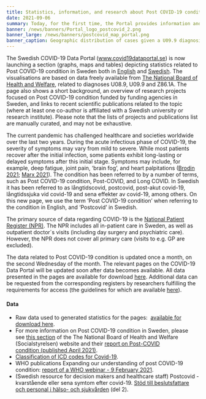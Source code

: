 ```yaml
---
title: Statistics, information, and research about Post COVID-19 condition in Sweden now available on the Portal  # short
date: 2021-09-06
summary: Today, for the first time, the Portal provides information and summary statistics to show the impact of ‘Post COVID-19 condition’ (‘Postcovid’ in Swedish) in Sweden, and the research underway. All data and code used on the page is publicly available.
banner: /news/banners/Portal_logo_postcovid_2.png
banner_large: /news/banners/postcovid_map_portal.png
banner_caption: Geographic distribution of cases given a U09.9 diagnosis relative to population size.
---
```


The Swedish COVID-19 Data Portal (www.covid19dataportal.se) is now launching a section (graphs, maps and tables) depicting statistics related to Post COVID-19 condition in Sweden  both in [English](https://www.covid19dataportal.se/data_types/health_data/post_covid/) and [Swedish](https://www.covid19dataportal.se/sv/data_types/health_data/post_covid/). The visualisations are based on data freely available from [The National Board of Health and Welfare](https://www.socialstyrelsen.se/statistik-och-data/), related to diagnoses U08.9, U09.9 and Z86.1A. The page also shows a short background, an overview of research projects focused on Post COVID-19 condition funded by funding agencies in Sweden, and links to recent scientific publications related to the topic (where at least one co-author is affiliated with a Swedish university or research institute). Please note that the lists of projects and publications list are manually curated, and may not be exhaustive.

The current pandemic has challenged healthcare and societies worldwide over the last two years. During the acute infectious phase of COVID-19, the severity of symptoms may vary from mild to severe. While most patients recover after the initial infection, some patients exhibit long-lasting or delayed symptoms after this initial stage. Symptoms may include, for example, deep fatigue, joint pain, ‘brain fog’, and heart palpitations ([Brodin 2021](https://www.nature.com/articles/s41591-020-01202-8); [Marx 2021](https://www.nature.com/articles/s41592-021-01145-z)). The condition has been referred to by a number of terms, such as Post COVID-19 condition, Post-COVID, and Long COVID. In Swedish it has been referred to as långtidscovid, postcovid, post-akut covid-19, långtidssjuka vid covid-19 and sena effekter av covid-19, among others. On this new page, we use the term ’Post COVID-19 condition’ when referring to the condition in English, and ‘Postcovid’ in Swedish.

The primary source of data regarding COVID-19 is the [National Patient Register (NPR)](https://www.socialstyrelsen.se/statistik-och-data/register/alla-register/patientregistret/). The NPR includes all in-patient care in Sweden, as well as outpatient doctor´s visits (including day surgery and psychiatric care). However, the NPR does not cover all primary care (visits to e.g. GP are excluded).

The data related to Post COVID-19 condition is updated once a month, on the second Wednesday of the month. The relevant pages on the COVID-19 Data Portal will be updated soon after data becomes available. All data presented in the pages are available for download [here](https://www.socialstyrelsen.se/statistik-och-data/statistik/statistik-om-covid-19/). Additional data can be requested from the corresponding registers by researchers fulfilling the requirements for access (the guidelines for which are available [here](https://bestalladata.socialstyrelsen.se/data-for-forskning/)).

#### Data

* Raw data used to generated statistics for the pages:  [available for download here](https://www.socialstyrelsen.se/statistik-och-data/statistik/statistik-om-covid-19/).
* For more information on Post COVID-19 condition in Sweden, please see [this section](https://www.socialstyrelsen.se/coronavirus-covid-19/socialstyrelsens-roll-och-uppdrag/postcovid/) of the The National Board of Health and Welfare (Socialstyrelsen) website and their [report on Post-COVID condition (published April 2021)](https://www.socialstyrelsen.se/globalassets/sharepoint-dokument/artikelkatalog/ovrigt/2021-4-7351.pdf).
* [Classification of ICD codes for Covid-19](https://www.who.int/standards/classifications/classification-of-diseases/emergency-use-icd-codes-for-covid-19-disease-outbreak).
* WHO publications Expanding our understanding of post COVID-19 condition: [report of a WHO webinar - 9 February 2021](https://www.who.int/publications/i/item/9789240025035).
* (Swedish resource for decision makers and healthcare staff) Postcovid - kvarstående eller sena symtom efter covid-19. [Stöd till beslutsfattare och personal i hälso- och sjukvården](https://www.socialstyrelsen.se/globalassets/sharepoint-dokument/artikelkatalog/ovrigt/2021-4-7351.pdf) (del 2).
